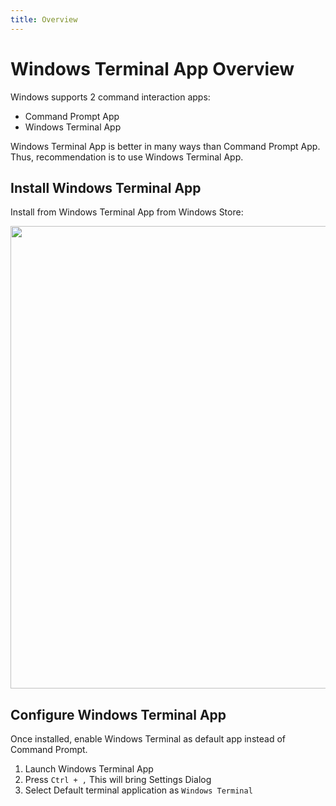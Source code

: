 ```yaml
---
title: Overview
---
```


# Windows Terminal App Overview

Windows supports 2 command interaction apps:

- Command Prompt App
- Windows Terminal App

Windows Terminal App is better in many ways than Command Prompt App.
Thus, recommendation is to use Windows Terminal App.

## Install Windows Terminal App

Install from Windows Terminal App from Windows Store:

<img src="https://1drv.ms/i/s!AmslmcZf6z3Lg98-IHg6iib_9ykDOw?embed=1&width=981&height=740" width="981" height="740" />

## Configure Windows Terminal App

Once installed, enable Windows Terminal as default app instead of Command Prompt.

1. Launch Windows Terminal App
1. Press `Ctrl + ,`
   This will bring Settings Dialog
1. Select Default terminal application as `Windows Terminal`
